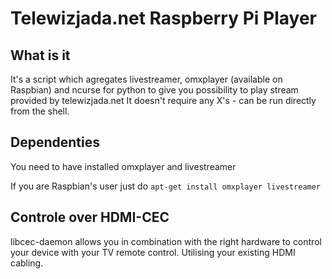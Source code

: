# Telewizjada.net Raspberry Pi Player

## What is it
It's a script which agregates livestreamer, omxplayer (available on Raspbian) and ncurse for python to give you possibility to play stream provided by telewizjada.net
It doesn't require any X's - can be run directly from the shell.

## Dependenties
You need to have installed omxplayer and livestreamer

If you are Raspbian's user just do `apt-get install omxplayer livestreamer`

## Controle over HDMI-CEC
libcec-daemon allows you in combination with the right hardware to control your device with your TV remote control. Utilising your existing HDMI cabling.
